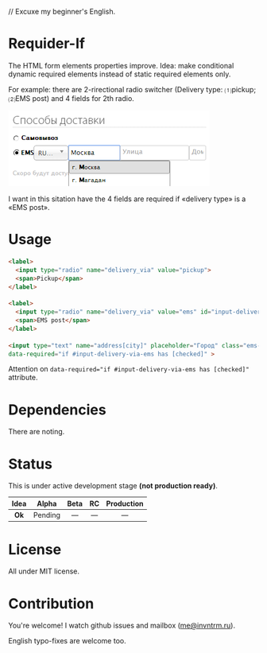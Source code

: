 // Excuxe my beginner's English.

# Requider-If

The HTML form elements properties improve.
Idea: make conditional dynamic required elements instead of static required elements only.

For example: there are 2-rirectional radio switcher (Delivery type: ⑴pickup; ⑵EMS post) and 4 fields for 2th radio.

![Form example](/required-if-example.png)

I want in this sitation have the 4 fields are required if «delivery type» is a «EMS post».

# Usage

```html
<label>
  <input type="radio" name="delivery_via" value="pickup">
  <span>Pickup</span>
</label>

<label>
  <input type="radio" name="delivery_via" value="ems" id="input-delivery-via-ems" checked>
  <span>EMS post</span>
</label>

<input type="text" name="address[city]" placeholder="Город" class="ems-calc"
data-required="if #input-delivery-via-ems has [checked]" >
```

Attention on `data-required="if #input-delivery-via-ems has [checked]"` attribute.

# Dependencies

There are noting.
<!--* [a-x-/object-assign](https://github.com/a-x-/object-assign) — ES6 Object.assign for browsers (fork).-->

# Status

This is under active development stage **(not production ready)**.


| **Idea** | Alpha | Beta | RC | Production |
|:--------:|:-----:|:----:|:--:|:----------:|
|  **Ok**  |Pending|  —   |  — |      —     |

# License

All under MIT license.

# Contribution

You're welcome!
I watch github issues and mailbox (me@invntrm.ru).

English typo-fixes are welcome too.
